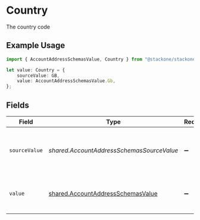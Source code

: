 # Country

The country code

## Example Usage

```typescript
import { AccountAddressSchemasValue, Country } from "@stackone/stackone-client-ts/sdk/models/shared";

let value: Country = {
    sourceValue: GB,
    value: AccountAddressSchemasValue.Gb,
};
```

## Fields

| Field                                                                                         | Type                                                                                          | Required                                                                                      | Description                                                                                   | Example                                                                                       |
| --------------------------------------------------------------------------------------------- | --------------------------------------------------------------------------------------------- | --------------------------------------------------------------------------------------------- | --------------------------------------------------------------------------------------------- | --------------------------------------------------------------------------------------------- |
| `sourceValue`                                                                                 | *shared.AccountAddressSchemasSourceValue*                                                     | :heavy_minus_sign:                                                                            | The source value of the ISO 3166-1 alpha-2 code of the country.                               | GB                                                                                            |
| `value`                                                                                       | [shared.AccountAddressSchemasValue](../../../sdk/models/shared/accountaddressschemasvalue.md) | :heavy_minus_sign:                                                                            | The ISO 3166-1 alpha-2 code of the country.                                                   | GB                                                                                            |